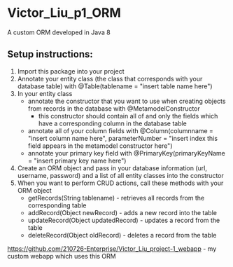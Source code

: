 # Victor_Liu_p1_ORM

A custom ORM developed in Java 8



## Setup instructions:

1. Import this package into your project
2. Annotate your entity class (the class that corresponds with your database table) with @Table(tablename = "insert table name here")
3. In your entity class
    - annotate the constructor that you want to use when creating objects from records in the database with @MetamodelConstructor
      - this constructor should contain all of and only the fields which have a corresponding column in the database table
    - annotate all of your column fields with @Column(columnname = "insert column name here", parameterNumber = "insert index this field appears in the metamodel constructor here")
    - annotate your primary key field with @PrimaryKey(primaryKeyName = "insert primary key name here")
4. Create an ORM object and pass in your database information (url, username, password) and a list of all entity classes into the constructor
5. When you want to perform CRUD actions, call these methods with your ORM object
    - getRecords(String tablename) - retrieves all records from the corresponding table
    - addRecord(Object newRecord) - adds a new record into the table
    - updateRecord(Object updatedRecord) - updates a record from the table
    - deleteRecord(Object oldRecord) - deletes a record from the table

https://github.com/210726-Enterprise/Victor_Liu_project-1_webapp - my custom webapp which uses this ORM
